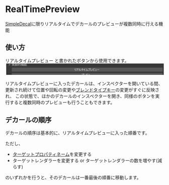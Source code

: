 # RealTimePreview

[SimpleDecal](/docs/Reference/SimpleDecal)に限りリアルタイムでデカールのプレビューが複数同時に行える機能

## 使い方

リアルタイムプレビュー と書かれたボタンから使用できます。
![RealTimePreviewButton](../img/RealTimePreviewButton.png)

リアルタイムプレビューに入ったデカールは、インスペクターを開いている間、更新され続けて位置や回転の変更や[ブレンドタイプキー](/docs/Reference/Common/BlendTypeKey.md)の変更がすぐに反映され、
この状態で、ほかのデカールのインスペクターを開き、同様のボタンを実行すると複数同時のプレビューも行うこともできます。

## デカールの順序

デカールの順序は基本的に、リアルタイムプレビューに入った順番です。

ただし、

- [ターゲットプロパティネーム](/docs/Reference/Common/TargetPropertyName.md)を変更する
- ターゲットレンダラーを変更する or ターゲットレンダラーの数を増やす(減らす)

のいずれかを行うと、そのデカールは一番最後の順番に移動します。
